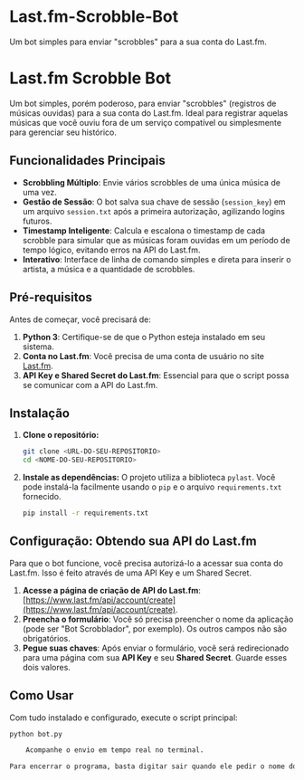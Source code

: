 # Last.fm-Scrobble-Bot
Um bot simples para enviar "scrobbles"  para a sua conta do Last.fm.


# Last.fm Scrobble Bot

Um bot simples, porém poderoso, para enviar "scrobbles" (registros de músicas ouvidas) para a sua conta do Last.fm. Ideal para registrar aquelas músicas que você ouviu fora de um serviço compatível ou simplesmente para gerenciar seu histórico.

## Funcionalidades Principais

* **Scrobbling Múltiplo**: Envie vários scrobbles de uma única música de uma vez.
* **Gestão de Sessão**: O bot salva sua chave de sessão (`session_key`) em um arquivo `session.txt` após a primeira autorização, agilizando logins futuros.
* **Timestamp Inteligente**: Calcula e escalona o timestamp de cada scrobble para simular que as músicas foram ouvidas em um período de tempo lógico, evitando erros na API do Last.fm.
* **Interativo**: Interface de linha de comando simples e direta para inserir o artista, a música e a quantidade de scrobbles.

## Pré-requisitos

Antes de começar, você precisará de:

1.  **Python 3**: Certifique-se de que o Python esteja instalado em seu sistema.
2.  **Conta no Last.fm**: Você precisa de uma conta de usuário no site [Last.fm](https://www.last.fm).
3.  **API Key e Shared Secret do Last.fm**: Essencial para que o script possa se comunicar com a API do Last.fm.

## Instalação

1.  **Clone o repositório:**
    ```bash
    git clone <URL-DO-SEU-REPOSITORIO>
    cd <NOME-DO-SEU-REPOSITORIO>
    ```

2.  **Instale as dependências:**
    O projeto utiliza a biblioteca `pylast`. Você pode instalá-la facilmente usando o `pip` e o arquivo `requirements.txt` fornecido.
    ```bash
    pip install -r requirements.txt
    ```

## Configuração: Obtendo sua API do Last.fm

Para que o bot funcione, você precisa autorizá-lo a acessar sua conta do Last.fm. Isso é feito através de uma API Key e um Shared Secret.

1.  **Acesse a página de criação de API do Last.fm**: [https://www.last.fm/api/account/create](https://www.last.fm/api/account/create).
2.  **Preencha o formulário**: Você só precisa preencher o nome da aplicação (pode ser "Bot Scrobblador", por exemplo). Os outros campos não são obrigatórios.
3.  **Pegue suas chaves**: Após enviar o formulário, você será redirecionado para uma página com sua **API Key** e seu **Shared Secret**. Guarde esses dois valores.

## Como Usar

Com tudo instalado e configurado, execute o script principal:

```bash
python bot.py

    Acompanhe o envio em tempo real no terminal.

Para encerrar o programa, basta digitar sair quando ele pedir o nome do artista.
